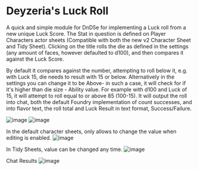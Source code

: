 # Deyzeria's Luck Roll

A quick and simple module for DnD5e for implementing a Luck roll from a new unique Luck Score. The Stat in question is defined on Player Characters actor sheets (Compatible with both the new v2 Character Sheet and Tidy Sheet). Clicking on the title rolls the die as defined in the settings (any amount of faces, however defaulted to d100), and then compares it against the Luck Score. 

By default it compares against the number, attempting to roll below it, e.g. with Luck 15, die needs to result with 15 or below. Alternatively in the settings you can change it to be Above- in such a case, it will check for if it's higher than die size - Ability value. For example with d100 and Luck of 15, it will attempt to roll equal to or above 85 (100-15). It will output the roll into chat, both the default Foundry implementation of count successes, and into flavor text, the roll total and Luck Result in text format, Success/Failure. 


![image](https://github.com/Deyzeria/deyzerias-luck-roll/assets/49957461/b315ea4c-0cbf-4140-adee-f7fbce3031b7)
![image](https://github.com/Deyzeria/deyzerias-luck-roll/assets/49957461/6975b284-f8ef-47b5-a22b-43a63b1fd180)

In the default character sheets, only allows to change the value when editing is enabled.
![image](https://github.com/Deyzeria/deyzerias-luck-roll/assets/49957461/4391b77b-8845-413c-987e-06db0cf2eafe)

In Tidy Sheets, value can be changed any time.
![image](https://github.com/Deyzeria/deyzerias-luck-roll/assets/49957461/bd4306b6-0491-4b8a-af5c-b5e2eda16397)

Chat Results
![image](https://github.com/Deyzeria/deyzerias-luck-roll/assets/49957461/0dc51801-c587-4372-8ddc-8919b745e3b8)
